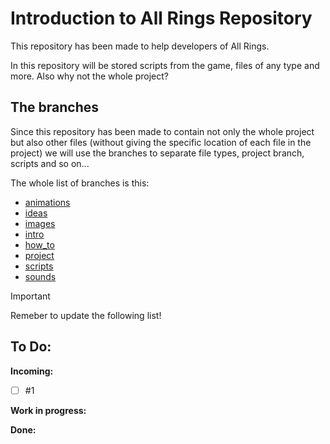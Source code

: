 # Introduction to All Rings Repository

This repository has been made to help developers of All Rings.

In this repository will be stored scripts from the game, files of any type and more. Also why not the whole project?

## The branches

Since this repository has been made to contain not only the whole project but also other files (without giving the 
specific location of each file in the project) we will use the branches to separate file types, project branch, scripts
and so on...

The whole list of branches is this:
 - [animations](https://github.com/nicolacanzonieri/all_rings/tree/animations)
 - [ideas](https://github.com/nicolacanzonieri/all_rings/tree/ideas)
 - [images](https://github.com/nicolacanzonieri/all_rings/tree/images)
 - [intro](https://github.com/nicolacanzonieri/all_rings/tree/intro)
 - [how_to](https://github.com/nicolacanzonieri/all_rings/tree/how_to)
 - [project](https://github.com/nicolacanzonieri/all_rings/tree/project)
 - [scripts](https://github.com/nicolacanzonieri/all_rings/tree/scripts)
 - [sounds](https://github.com/nicolacanzonieri/all_rings/tree/sounds)


> [!IMPORTANT]
> Remeber to update the following list!

## To Do:

**Incoming:**
- [ ] #1

**Work in progress:**


**Done:**
